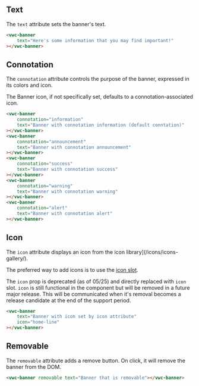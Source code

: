 ## Text

The `text` attribute sets the banner's text.

```html preview full
<vwc-banner
	text="Here's some information that you may find important!"
></vwc-banner>
```

## Connotation

The `connotation` attribute controls the purpose of the banner, expressed in its colors and icon.

<vwc-note connotation="information">
	<vwc-icon slot="icon" name="info-line" label="Note:"></vwc-icon>
The Banner icon, if not specifically set, defaults to a connotation-associated icon.

</vwc-note>

```html preview
<vwc-banner
	connotation="information"
	text="Banner with connotation information (default conntation)"
></vwc-banner>
<vwc-banner
	connotation="announcement"
	text="Banner with connotation announcement"
></vwc-banner>
<vwc-banner
	connotation="success"
	text="Banner with connotation success"
></vwc-banner>
<vwc-banner
	connotation="warning"
	text="Banner with connotation warning"
></vwc-banner>
<vwc-banner
	connotation="alert"
	text="Banner with connotation alert"
></vwc-banner>
```

## Icon

The `icon` attribute displays an icon from the icon library](/icons/icons-gallery/).

The preferred way to add icons is to use the [icon slot](/components/banner/code/#icon-slot).

<vwc-note connotation="warning" headline="Deprecated Prop: icon">
	<vwc-icon slot="icon" name="warning-line"></vwc-icon>

The `icon` prop is deprecated (as of 05/25) and directly replaced with `icon` slot. `icon` is still functional in the component but will be removed in a future major release. This will be communicated when it's removal becomes a release candidate at the end of the support period.

</vwc-note>

```html preview full
<vwc-banner
	text="Banner with icon set by icon attribute"
	icon="home-line"
></vwc-banner>
```

## Removable

The `removable` attribute adds a remove button. On click, it will remove the banner from the DOM.

```html preview full
<vwc-banner removable text="Banner that is removable"></vwc-banner>
```
